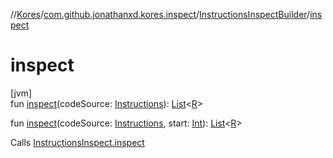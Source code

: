 //[Kores](../../../index.md)/[com.github.jonathanxd.kores.inspect](../index.md)/[InstructionsInspectBuilder](index.md)/[inspect](inspect.md)

# inspect

[jvm]\
fun [inspect](inspect.md)(codeSource: [Instructions](../../com.github.jonathanxd.kores/-instructions/index.md)): [List](https://kotlinlang.org/api/latest/jvm/stdlib/kotlin.collections/-list/index.html)<[R](index.md)>

fun [inspect](inspect.md)(codeSource: [Instructions](../../com.github.jonathanxd.kores/-instructions/index.md), start: [Int](https://kotlinlang.org/api/latest/jvm/stdlib/kotlin/-int/index.html)): [List](https://kotlinlang.org/api/latest/jvm/stdlib/kotlin.collections/-list/index.html)<[R](index.md)>

Calls [InstructionsInspect.inspect](../-instructions-inspect/inspect.md)
